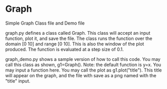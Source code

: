 # Graph
Simple Graph Class file and Demo file

graph.py defines a class called Graph. This class will accept an input function, plot it, and save the file.
  The class runs the function over the domain [0 10] and range [0 10]. This is also the window of the plot produced.
  The function is evaluated at a step size of 0.1.
  
graph_demo.py shows a sample version of how to call this code.
  You may call this class as shown, g1=Graph().
    Note: the default function is y=x. You may input a function here.
  You may call the plot as g1.plot("title").
    This title will appear on the graph, and the file with save as a png named with the "title" input.

